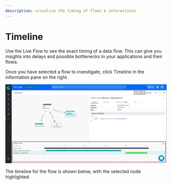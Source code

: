 ```yaml
---
description: visualize the timing of flows & interactions
---
```


# Timeline

Use the Live Flow to see the exact timing of a data flow. This can give you insights into delays and possible bottlenecks in your applications and their flows.

Once you have selected a flow to investigate, click Timeline in the information pane on the right.

![](../../.gitbook/assets/whatsapp-image-2020-10-18-at-15.01.10-timeline-highlighted%20%281%29.jpg)

The timeline for the flow is shown below, with the selected node highlighted.

